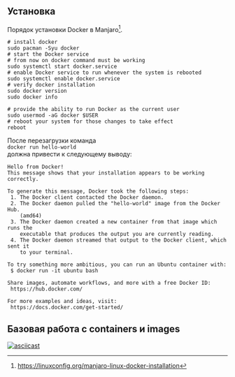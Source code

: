 ## Установка

Порядок установки Docker в Manjaro[^manjaro-install-docker].

[^manjaro-install-docker]: https://linuxconfig.org/manjaro-linux-docker-installation

```
# install docker
sudo pacman -Syu docker
# start the Docker service
# from now on docker command must be working
sudo systemctl start docker.service
# enable Docker service to run whenever the system is rebooted
sudo systemctl enable docker.service
# verify docker installation
sudo docker version
sudo docker info

# provide the ability to run Docker as the current user
sudo usermod -aG docker $USER
# reboot your system for those changes to take effect
reboot
```

После перезагрузки команда            
`docker run hello-world`        
должна привести к следующему выводу:
```
Hello from Docker!
This message shows that your installation appears to be working correctly.

To generate this message, Docker took the following steps:
 1. The Docker client contacted the Docker daemon.
 2. The Docker daemon pulled the "hello-world" image from the Docker Hub.
    (amd64)
 3. The Docker daemon created a new container from that image which runs the
    executable that produces the output you are currently reading.
 4. The Docker daemon streamed that output to the Docker client, which sent it
    to your terminal.

To try something more ambitious, you can run an Ubuntu container with:
 $ docker run -it ubuntu bash

Share images, automate workflows, and more with a free Docker ID:
 https://hub.docker.com/

For more examples and ideas, visit:
 https://docs.docker.com/get-started/
```

## Базовая работа с containers и images

[![asciicast](https://asciinema.org/a/k9eFdTip7Q3PKFZYZnSUiD2HQ.svg)](https://asciinema.org/a/k9eFdTip7Q3PKFZYZnSUiD2HQ)
